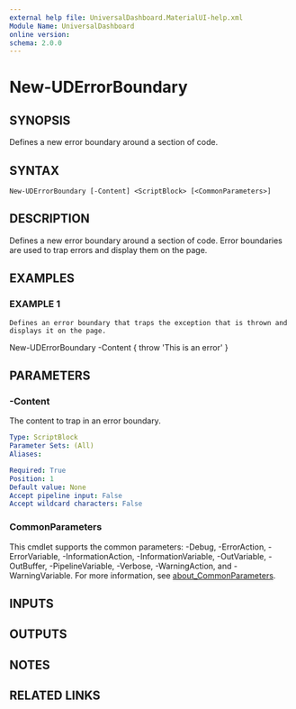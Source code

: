 ```yaml
---
external help file: UniversalDashboard.MaterialUI-help.xml
Module Name: UniversalDashboard
online version:
schema: 2.0.0
---
```


# New-UDErrorBoundary

## SYNOPSIS
Defines a new error boundary around a section of code.

## SYNTAX

```
New-UDErrorBoundary [-Content] <ScriptBlock> [<CommonParameters>]
```

## DESCRIPTION
Defines a new error boundary around a section of code.
Error boundaries are used to trap errors and display them on the page.

## EXAMPLES

### EXAMPLE 1
```
Defines an error boundary that traps the exception that is thrown and displays it on the page.
```

New-UDErrorBoundary -Content {
    throw 'This is an error'
}

## PARAMETERS

### -Content
The content to trap in an error boundary.

```yaml
Type: ScriptBlock
Parameter Sets: (All)
Aliases:

Required: True
Position: 1
Default value: None
Accept pipeline input: False
Accept wildcard characters: False
```

### CommonParameters
This cmdlet supports the common parameters: -Debug, -ErrorAction, -ErrorVariable, -InformationAction, -InformationVariable, -OutVariable, -OutBuffer, -PipelineVariable, -Verbose, -WarningAction, and -WarningVariable. For more information, see [about_CommonParameters](http://go.microsoft.com/fwlink/?LinkID=113216).

## INPUTS

## OUTPUTS

## NOTES

## RELATED LINKS
